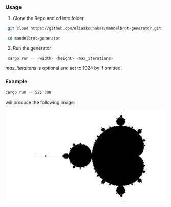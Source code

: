 ### Usage

1. Clone the Repo and cd into folder
```bash
 git clone https://github.com/eliaskounakas/mandelbrot-generator.git
```
```bash
 cd mandelbrot-generator
```
2. Run the generator
```bash
 cargo run -- <width> <height> <max_iterations>
```
*max_iteraitons* is optional and set to 1024 by if omitted.

### Example

```bash
cargo run -- 525 300
```
will produce the following image:

![mandelbrot image](https://github.com/eliaskounakas/mandelbrot-algorithm/blob/main/preview_image.png)
